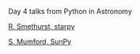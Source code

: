 Day 4 talks from Python in Astronomy

[R. Smethurst, starpy](https://speakerdeck.com/rjsmethurst/starpy)

[S. Mumford, SunPy](http://stuartmumford.co.uk/talks/pia)
